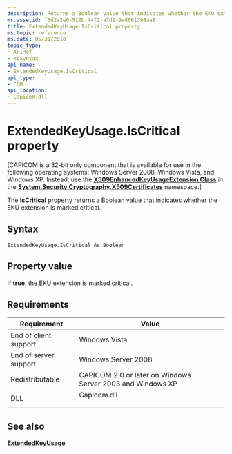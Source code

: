 ```yaml
---
description: Returns a Boolean value that indicates whether the EKU extension is marked critical.
ms.assetid: f6d2a2e0-512b-44f2-a7d9-9ad661398aa8
title: ExtendedKeyUsage.IsCritical property
ms.topic: reference
ms.date: 05/31/2018
topic_type:
- APIRef
- kbSyntax
api_name:
- ExtendedKeyUsage.IsCritical
api_type:
- COM
api_location:
- Capicom.dll
---
```


# ExtendedKeyUsage.IsCritical property

\[CAPICOM is a 32-bit only component that is available for use in the following operating systems: Windows Server 2008, Windows Vista, and Windows XP. Instead, use the [**X509EnhancedKeyUsageExtension Class**](/dotnet/api/system.security.cryptography.x509certificates.x509enhancedkeyusageextension?view=netcore-3.1&preserve-view=true) in the [**System.Security.Cryptography.X509Certificates**](/dotnet/api/system.security.cryptography.x509certificates.publickey.-ctor?view=netcore-3.1&preserve-view=true) namespace.\]

The **IsCritical** property returns a Boolean value that indicates whether the EKU extension is marked critical.

## Syntax


```VB
ExtendedKeyUsage.IsCritical As Boolean
```



## Property value

If **true**, the EKU extension is marked critical.

## Requirements



| Requirement | Value |
|----------------------------------|----------------------------------------------------------------------------------------|
| End of client support<br/> | Windows Vista<br/>                                                               |
| End of server support<br/> | Windows Server 2008<br/>                                                         |
| Redistributable<br/>       | CAPICOM 2.0 or later on Windows Server 2003 and Windows XP<br/>                  |
| DLL<br/>                   | <dl> <dt>Capicom.dll</dt> </dl> |



## See also

<dl> <dt>

[**ExtendedKeyUsage**](extendedkeyusage.md)
</dt> </dl>

 

 

